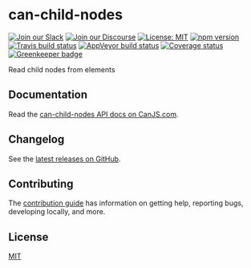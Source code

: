 # can-child-nodes

[![Join our Slack](https://img.shields.io/badge/slack-join%20chat-611f69.svg)](https://www.bitovi.com/community/slack?utm_source=badge&utm_medium=badge&utm_campaign=pr-badge&utm_content=badge)
[![Join our Discourse](https://img.shields.io/discourse/https/forums.bitovi.com/posts.svg)](https://forums.bitovi.com/?utm_source=badge&utm_medium=badge&utm_campaign=pr-badge&utm_content=badge)
[![License: MIT](https://img.shields.io/badge/license-MIT-blue.svg)](https://github.com/canjs/can-child-nodes/blob/master/LICENSE)
[![npm version](https://badge.fury.io/js/can-child-nodes.svg)](https://www.npmjs.com/package/can-child-nodes)
[![Travis build status](https://travis-ci.org/canjs/can-child-nodes.svg?branch=master)](https://travis-ci.org/canjs/can-child-nodes)
[![AppVeyor build status](https://ci.appveyor.com/api/projects/status/github/canjs/can-child-nodes?branch=master&svg=true)](https://ci.appveyor.com/project/matthewp/can-child-nodes)
[![Coverage status](https://coveralls.io/repos/github/canjs/can-child-nodes/badge.svg?branch=master)](https://coveralls.io/github/canjs/can-child-nodes?branch=master)
[![Greenkeeper badge](https://badges.greenkeeper.io/canjs/can-child-nodes.svg)](https://greenkeeper.io/)

Read child nodes from elements

## Documentation

Read the [can-child-nodes API docs on CanJS.com](https://canjs.com/doc/can-child-nodes.html).

## Changelog

See the [latest releases on GitHub](https://github.com/canjs/can-child-nodes/releases).

## Contributing

The [contribution guide](https://github.com/canjs/can-child-nodes/blob/master/CONTRIBUTING.md) has information on getting help, reporting bugs, developing locally, and more.

## License

[MIT](https://github.com/canjs/can-child-nodes/blob/master/LICENSE)
